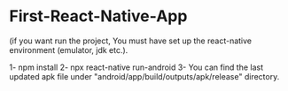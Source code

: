 # First-React-Native-App

(if you want run the project, You must have set up the react-native environment (emulator, jdk etc.).

1- npm install
2- npx react-native run-android
3- You can find the last updated apk file under "android/app/build/outputs/apk/release" directory.
